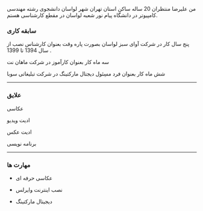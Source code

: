 من علیرضا منتظران 20 ساله ساکن استان تهران شهر لواسان دانشجوی رشته مهندسی کامپیوتر در دانشگاه پیام نور شعبه لواسان در مقطع کارشناسی هستم.

### سابقه کاری

پنج سال کار در شرکت آوای سبز لواسان بصورت پاره وقت بعنوان کارشناس نصب از سال 1394 تا 1399 .

سه ماه کار بعنوان کارآموز در شرکت ماهان نت 

شش ماه کار بعنوان فرد مسِئول دیجتال مارکتینگ در شرکت تبلیغاتی سوبا

----------

### علایق

عکاسی

ادیت ویدیو

ادیت عکس

برنامه نویسی

----------

### مهارت ها

+ عکاسی حرفه ای

+ نصب اینترنت وایرلس

+ دیجیتال مارکتینگ
